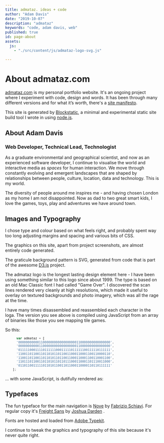```yaml
---
title: admataz. ideas + code
author: "Adam Davis"
date: "2019-10-07"
description: "admataz"
keywords: "code, adam davis, web"
published: true
id: page-about
assets: 
  js: 
    - "./src/content/js/admataz-logo-svg.js"

---
```


#  About admataz.com
[admataz.com](http://admataz.com) is my personal portfolio website. It's an ongoing project where I experiment with code, design and words. It has been through many different versions and for what it’s worth, there's a [site manifesto](/notes/site-manifesto). 

This site is generated by [Blockstatic](https://github.com/admataz/blockstatic), a minimal and experimental static site build tool I wrote in using [node.js](http://nodejs.org).


## About Adam Davis
### Web Developer, Technical Lead, Technologist

As a graduate environmental and geographical scientist, and now as an experienced software developer, I continue to visualise the world and interactive media as _spaces_ for human interaction. We move through constantly evolving and emergent landscapes that are shaped by relationships between people, culture, location, data and technology. This is my world. 

The diversity of people around me inspires me -  and having chosen London as my home I am not disappointed. Now as dad to two great smart kids, I love the games, toys, play and adventures we have around town.

## Images and Typography
I chose type and colour based on what feels right, and probably spent way too long adjusting margins and spacing and various bits of CSS. 

The graphics on this site, apart from project screenshots, are almost entirely code generated.  

The graticule background pattern is SVG, generated from code that is part of the awesome [D3.js](http://d3js.org/) project. 
 
 The admataz logo is the longest lasting design element here - I have been using something similar to this logo since about 1999. The type is based on an old Mac Classic font I had called "Game Over". I discovered the scan lines rendered very cleanly at high resolutions, which made it useful to overlay on textured backgrounds and photo imagery, which was all the rage at the time. 

I have many times disassembled and reassembled each character in the loga. The version you see above is compiled using JavaScript from an array of binaries like those you see mapping tile games. 


So this: 

<div style="font-size: 12px;">

```javascript 
      var admataz = [
      '0000000000011000000000000000000110000000000000000',
      '0000000000011000000000000000000110000000000000000',
      '0111110001111011111100011111011111100111110111111',
      '1100110110011011010110110011000110001100110000110',
      '1100110110011011010110110011000110001100110001100',
      '1101110110011011010110110111000110001101110011000',
      '0110110011111011010110011011000110000110110111111'
    ];
``` 
</div>


... with some JavaScript, is dutifully rendered as: 

<div id="svg-logo"></div>


## Typefaces

The fun typeface for the main navigation is [Nove](https://www.fsd.it/shop/fonts/nove/) by [Fabrizio Schiavi](https://www.fsd.it). For regular copy it's [Freight Sans](https://fonts.adobe.com/fonts/freight-sans) by [Joshua Darden](https://fonts.adobe.com/designers/joshua-darden) . 

Fonts are hosted and loaded from [Adobe Typekit](https://fonts.adobe.com).

I continue to tweak the graphics and typography of this site because it's never quite right.  

